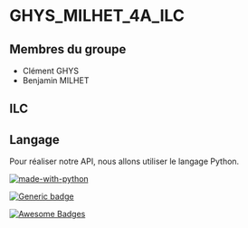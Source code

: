 # GHYS_MILHET_4A_ILC

## Membres du groupe
 - Clément GHYS
 - Benjamin MILHET
 
## ILC

## Langage
Pour réaliser notre API, nous allons utiliser le langage Python.

[![made-with-python](https://img.shields.io/badge/Made%20with-Python-1f425f.svg)](https://www.python.org/)

[![Generic badge](https://img.shields.io/badge/API-OFF-<COLOR>.svg)](https://shields.io/)

[![Awesome Badges](https://img.shields.io/badge/badges-awesome-green.svg)](https://github.com/Naereen/badges)

